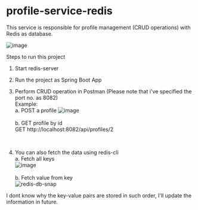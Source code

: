 # profile-service-redis

This service is responsible for profile management (CRUD operations) with Redis as database.<br/>

![image](https://user-images.githubusercontent.com/37982804/151365118-d119fee9-8c4e-43d2-afe9-74f6cc62b394.png)
<br/>

Steps to run this project<br/>
1. Start redis-server<br/>

2. Run the project as Spring Boot App<br/>

3. Perform CRUD operation in Postman (Please note that i've specified the port no. as 8082)<br/>
Example:<br/>
a. POST a profile
![image](https://user-images.githubusercontent.com/37982804/151351745-46ab4879-2d50-4762-af3c-dd403f0d6b09.png)
<br/><br/>b. GET profile by id<br/>
GET http://localhost:8082/api/profiles/2
<br/>

4. You can also fetch the data using redis-cli<br/>
a. Fetch all keys<br/>
![image](https://user-images.githubusercontent.com/37982804/151352418-73842fae-b938-42c0-9eac-30291c5bbf04.png)
<br/><br/>b. Fetch value from key<br/>
![redis-db-snap](https://user-images.githubusercontent.com/37982804/151365984-91b65801-8a3a-40db-8f31-3f3203356e4d.png)

I dont know why the key-value pairs are stored in such order, I'll update the information in future.
